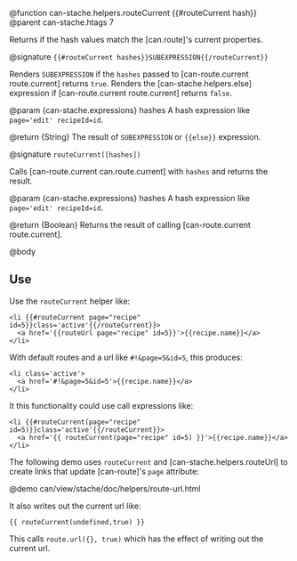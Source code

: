 @function can-stache.helpers.routeCurrent {{#routeCurrent hash}}
@parent can-stache.htags 7

Returns if the hash values match the [can.route]'s current properties.

@signature `{{#routeCurrent hashes}}SUBEXPRESSION{{/routeCurrent}}`

  Renders `SUBEXPRESSION` if the `hashes` passed to [can-route.current route.current] returns `true`.
  Renders the [can-stache.helpers.else] expression if [can-route.current route.current] returns `false`.
  
  @param {can-stache.expressions} hashes A hash expression like `page='edit' recipeId=id`.

  @return {String} The result of `SUBEXPRESSION` or `{{else}}` expression.

@signature `routeCurrent([hashes])`

  Calls [can-route.current can.route.current] with `hashes` and returns the result.

  @param {can-stache.expressions} hashes A hash expression like `page='edit' recipeId=id`.
  
  @return {Boolean} Returns the result of calling [can-route.current route.current].

@body

## Use

Use the `routeCurrent` helper like:

```
<li {{#routeCurrent page="recipe" id=5}}class='active'{{/routeCurrent}}>
  <a href='{{routeUrl page="recipe" id=5}}'>{{recipe.name}}</a>
</li>
```

With default routes and a url like `#!&page=5&id=5`, this produces:

```
<li class='active'>
  <a href='#!&page=5&id=5'>{{recipe.name}}</a>
</li>
```

It this functionality could use call expressions like:

```
<li {{#routeCurrent(page="recipe" id=5)}}class='active'{{/routeCurrent}}>
  <a href='{{ routeCurrent(page="recipe" id=5) }}'>{{recipe.name}}</a>
</li>
```


The following demo uses `routeCurrent` and [can-stache.helpers.routeUrl] to 
create links that update [can-route]'s `page` attribute:

@demo can/view/stache/doc/helpers/route-url.html

It also writes out the current url like:

```
{{ routeCurrent(undefined,true) }}
```

This calls `route.url({}, true)` which has the effect of writing out
the current url.


